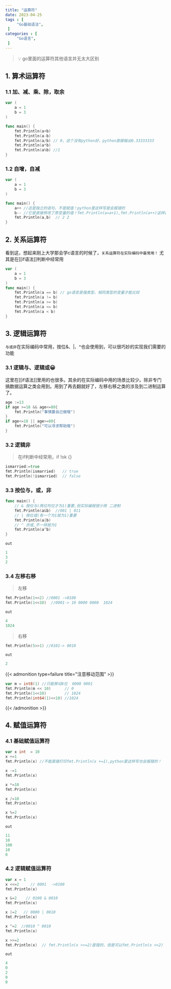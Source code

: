 ```yaml
---
title: "运算符"
date: 2023-04-25
tags : [                                    
     "Go基础语法",
 ]
categories : [                              
     "Go语言",
 ]
---
```

>  💡 go里面的运算符其他语言并无太大区别

## 1. 算术运算符

### 1.1 加、减、乘、除，取余

```go
var (
	a = 1
	b = 3
)

func main() {
	fmt.Println(a+b)
	fmt.Println(a-b)
	fmt.Println(a/b) // 0，这个没有python好，python直接输出0.33333333
	fmt.Println(a*b)
	fmt.Println(a%b) //1
}
```


### 1.2 自增，自减

```go
var (
	a = 1
	b = 3
)

func main() {
	a++ //这是独立的语句，不是赋值！python里这样写是会报错的
	b-- //它是直接修改了原变量的值！fmt.Println(a=a+1),fmt.Println(a++)这样都是错的！
	fmt.Println(a,b)  // 2 2
}
```


## 2. 关系运算符

看到这，想起来刚上大学那会学c语言的时候了，`关系运算符在实际编码中最常用！`  尤其是在[[if语法]]判断中经常用

```go
var (
	a = 1
	b = 3
)
func main() {
	fmt.Println(a == b) // go语言是强类型，相同类型的变量才能比较
	fmt.Println(a != b)  
	fmt.Println(a >= b)
	fmt.Println(a <= b)
	fmt.Println(a < b)
}
```

## 3. 逻辑运算符

`与或非`在实际编码中常用，按位&、|、^也会使用到，可以很巧妙的实现我们需要的功能

### 3.1 逻辑与、逻辑或😀

这里在[[if语法]]里用的也很多。其余的在实际编码中用的场景比较少。除非专门搞数据运算之类会用到。用到了再去翻就好了，左移右移之类的涉及到二进制运算了。

```go
age :=13
if age >=18 && age<=80{
	fmt.Println("事情要自己做哦")
}
if age<=18 || age>=80{
	fmt.Println("可以寻求帮助哦")
}
```

### 3.2 逻辑非

>  在if判断中经常用，if !ok  {}

```go
ismarried:=true
fmt.Println(ismarried)   // true
fmt.Println(!ismarried)  // false
```

### 3.3 按位与，或，非

```go
func main() {
	// & 按位与(两位均位才为1)重要,但实际编程很少用 二进制
	fmt.Println(a&b)  //001 | 011
	// | 按位或(有一个为1就为1)重要
	fmt.Println(a|b)
	// ^ 亦或,不一样就为1
	fmt.Println(a^b)
}
```

`out`

```go
1
3
2
```

### 3.4 左移右移

> 左移

```go
fmt.Println(1<<2) //0001 ->0100
fmt.Println(1<<10)  //0001-> 10 0000 0000  1024
```

`out`

```go
4
1024
```

> 右移

```go
fmt.Println(5>>1) //0101-> 0010
```

`out`

```go
2
```

{{< admonition type=failure title="注意移动范围"  >}}
```go
var m = int8(1) //只能移动8位  0000 0001
fmt.Println(m << 10)      // 0 
fmt.Println(1<<10)        // 1024
fmt.Println(int64(1)<<10) //1024
```

{{< /admonition >}}


## 4. 赋值运算符

### 4.1 基础赋值运算符

```go
var x int  = 10
x +=1
fmt.Println(x) //不能直接打印fmt.Println(x +=1),python里这样写也会报错的！

x -=1
fmt.Println(x)

x *=10
fmt.Println(x)

x /=10
fmt.Println(x)

x %=2
fmt.Println(x)
```

`out`

```go
11
10
100
10
0
```

### 4.2 逻辑赋值运算符

```go
var x = 1
x <<=2     // 0001  ->0100
fmt.Println(x)

x &=2    // 0100 & 0010
fmt.Println(x)

x |=2   // 0000 | 0010
fmt.Println(x)

x ^=2  //0010 ^ 0010
fmt.Println(x)

x >>=2
fmt.Println(x)  // fmt.Println(x >>=2)是错的，但是可以fmt.Println(x >>2)
```

`out`

```go
4
0
2
0
0
```